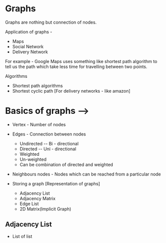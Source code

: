 # Graphs

Graphs are nothing but connection of nodes.

Application of graphs - 

- Maps
- Social Network
- Delivery Network

For example - Google Maps uses something like shortest path algorithm 
to tell us the path which take less time for travelling between two points.

Algorithms  
 - Shortest path algorithms
 - Shortest cyclic path [For delivery networks - like amazon]

# Basics of graphs -->

 - Vertex - Number of nodes
 - Edges - Connection between nodes

   - Undirected -- Bi - directional
   - Directed  -- Uni - directional
   - Weighted
   - Un-weighted
   - Can be combination of directed and weighted
 - Neighbours nodes - Nodes which can be reached from a particular node
 - Storing a graph [Representation of graphs]

   - Adjacency List
   - Adjacency Matrix
   - Edge List
   - 2D Matrix(Implicit Graph)
   

## Adjacency List 
 - List of list

 